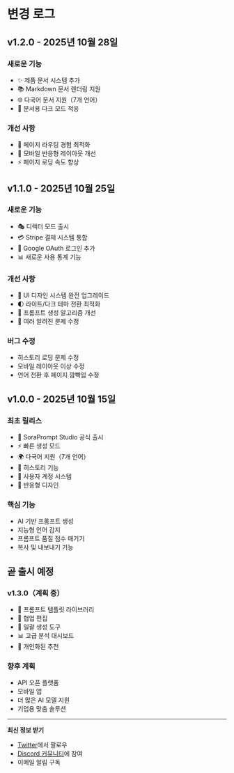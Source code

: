 # 변경 로그

## v1.2.0 - 2025년 10월 28일

### 새로운 기능
- ✨ 제품 문서 시스템 추가
- 📚 Markdown 문서 렌더링 지원
- 🌐 다국어 문서 지원（7개 언어）
- 🎨 문서용 다크 모드 적응

### 개선 사항
- 🔄 페이지 라우팅 경험 최적화
- 📱 모바일 반응형 레이아웃 개선
- ⚡ 페이지 로딩 속도 향상

## v1.1.0 - 2025년 10월 25일

### 새로운 기능
- 🎭 디렉터 모드 출시
- 💳 Stripe 결제 시스템 통합
- 🔐 Google OAuth 로그인 추가
- 📊 새로운 사용 통계 기능

### 개선 사항
- 🎨 UI 디자인 시스템 완전 업그레이드
- 🌓 라이트/다크 테마 전환 최적화
- 📝 프롬프트 생성 알고리즘 개선
- 🐛 여러 알려진 문제 수정

### 버그 수정
- 히스토리 로딩 문제 수정
- 모바일 레이아웃 이상 수정
- 언어 전환 후 페이지 깜빡임 수정

## v1.0.0 - 2025년 10월 15일

### 최초 릴리스
- 🎉 SoraPrompt Studio 공식 출시
- ⚡ 빠른 생성 모드
- 🌍 다국어 지원（7개 언어）
- 💾 히스토리 기능
- 👤 사용자 계정 시스템
- 🎨 반응형 디자인

### 핵심 기능
- AI 기반 프롬프트 생성
- 지능형 언어 감지
- 프롬프트 품질 점수 매기기
- 복사 및 내보내기 기능

## 곧 출시 예정

### v1.3.0（계획 중）
- 📝 프롬프트 템플릿 라이브러리
- 🤝 협업 편집
- 🔄 일괄 생성 도구
- 📊 고급 분석 대시보드
- 🎯 개인화된 추천

### 향후 계획
- API 오픈 플랫폼
- 모바일 앱
- 더 많은 AI 모델 지원
- 기업용 맞춤 솔루션

---

**최신 정보 받기**
- [Twitter](https://twitter.com/SoraPrompt)에서 팔로우
- [Discord 커뮤니티](https://discord.gg/soraprompt)에 참여
- 이메일 알림 구독
